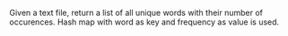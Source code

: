 Given a text file, return a list of all unique words with their number of occurences. Hash map with word as key and frequency as value is used.
